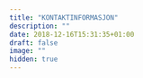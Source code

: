 ```yaml
---
title: "KONTAKTINFORMASJON"
description: ""
date: 2018-12-16T15:31:35+01:00
draft: false
image: ""
hidden: true
---
```

